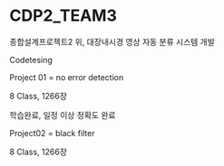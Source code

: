 # CDP2_TEAM3
종합설계프로젝트2 위, 대장내시경 영상 자동 분류 시스템 개발

Codetesing


Project 01 = no error detection

8 Class, 1266장

학습완료, 일정 이상 정확도 완료


Project02 = black filter

8 Class, 1266장
